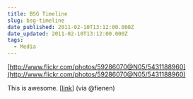 ```yaml
---
title: BSG Timeline
slug: bsg-timeline
date_published: 2011-02-10T13:12:00.000Z
date_updated: 2011-02-10T13:12:00.000Z
tags:
  - Media
---
```


[http://www.flickr.com/photos/59286070@N05/5431188960](http://www.flickr.com/photos/59286070@N05/5431188960)

This is awesome. [[link](http://www.flickr.com/photos/59286070@N05/5431188960)] (via @fienen)
